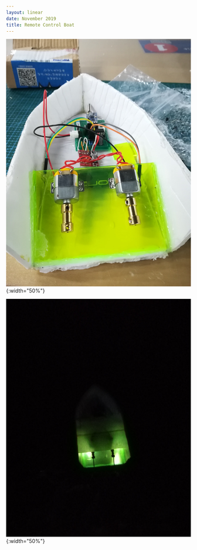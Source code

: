 ```yaml
---
layout: linear
date: November 2019
title: Remote Control Boat
---
```


![](./1.jpg){:width="50%"}

![](./2.jpg){:width="50%"}
